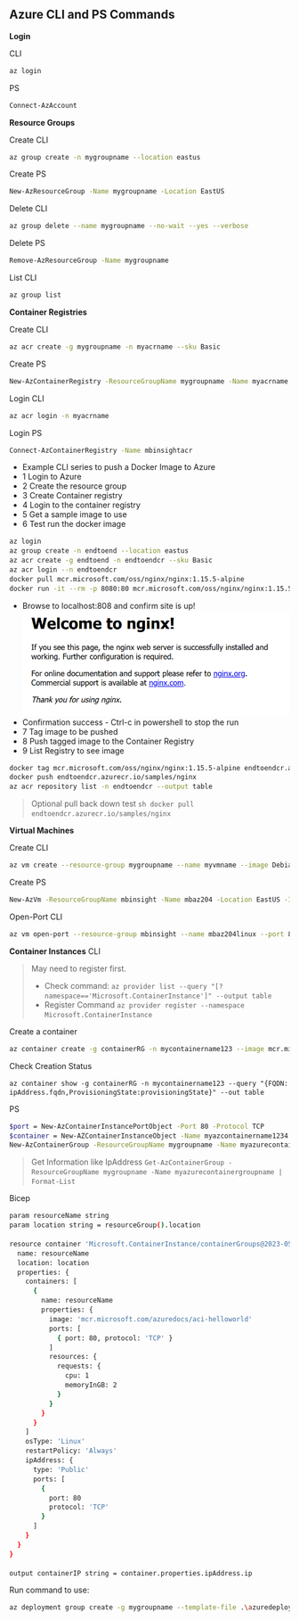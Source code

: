 ## Azure CLI and PS Commands
**Login**

CLI
```sh
az login
```
PS
```sh 
Connect-AzAccount
```
**Resource Groups**

Create CLI
```sh
az group create -n mygroupname --location eastus
```
Create PS
```sh
New-AzResourceGroup -Name mygroupname -Location EastUS
```
Delete CLI
```sh
az group delete --name mygroupname --no-wait --yes --verbose
```
Delete PS
```sh
Remove-AzResourceGroup -Name mygroupname
```
List CLI
```sh
az group list
```
**Container Registries**

Create CLI
```sh
az acr create -g mygroupname -n myacrname --sku Basic
```
Create PS
```sh
New-AzContainerRegistry -ResourceGroupName mygroupname -Name myacrname -EnableAdminUser -Sku Basic
```
Login CLI
```sh
az acr login -n myacrname
```
Login PS
```sh
Connect-AzContainerRegistry -Name mbinsightacr 
```

- Example CLI series to push a Docker Image to Azure
- 1 Login to Azure
- 2 Create the resource group
- 3 Create Container registry
- 4 Login to the container registry
- 5 Get a sample image to use
- 6 Test run the docker image

```sh
az login
az group create -n endtoend --location eastus
az acr create -g endtoend -n endtoendcr --sku Basic
az acr login --n endtoendcr
docker pull mcr.microsoft.com/oss/nginx/nginx:1.15.5-alpine
docker run -it --rm -p 8080:80 mcr.microsoft.com/oss/nginx/nginx:1.15.5-alpine
```
- Browse to localhost:808 and confirm site is up!
![Screen Shot](/Screenshot%20Nginx.png)
- Confirmation success - Ctrl-c in powershell to stop the run 
- 7 Tag image to be pushed
- 8 Push tagged image to the Container Registry
- 9 List Registry to see image
```sh
docker tag mcr.microsoft.com/oss/nginx/nginx:1.15.5-alpine endtoendcr.azurecr.io/samples/nginx
docker push endtoendcr.azurecr.io/samples/nginx
az acr repository list -n endtoendcr --output table
```
> Optional pull back down test
> ```sh docker pull endtoendcr.azurecr.io/samples/nginx ```

**Virtual Machines**

Create CLI
```sh
az vm create --resource-group mygroupname --name myvmname --image Debian11 --admin-username azureuser
```
Create PS
```sh
New-AzVm -ResourceGroupName mbinsight -Name mbaz204 -Location EastUS -Image Debian11 -Size Standard_B22s -PublicIpAddressName mbaz204 -OpenPorts 80 -GenerateSshKey -SshKeyName mbaz204 
```
Open-Port CLI
```sh
az vm open-port --resource-group mbinsight --name mbaz204linux --port 80
```

**Container Instances**
CLI
> May need to register first.
>  - Check command:
>  ```az provider list --query "[?namespace=='Microsoft.ContainerInstance']" --output table```
>  - Register Command
>  ```az provider register --namespace Microsoft.ContainerInstance```

Create a container
```sh
az container create -g containerRG -n mycontainername123 --image mcr.microsoft.com/azuredocs/aci-helloworld --dns-name-label mycontainername123 --ports 80 --os-type Linux --cpu 1 --memory 2
```

Check Creation Status
```sm
az container show -g containerRG -n mycontainername123 --query "{FQDN: ipAddress.fqdn,ProvisioningState:provisioningState}" --out table
```

PS
```sh
$port = New-AzContainerInstancePortObject -Port 80 -Protocol TCP
$container = New-AZContainerInstanceObject -Name myazcontainername1234 -Image mcr.microsoft.com/azuredocs/aci-helloworld:latest -RequestCpu 1 -RequestMemoryInGb 1.5 -Port @($port)
New-AzContainerGroup -ResourceGroupName mygroupname -Name myazurecontainergroupname -Container $container -OsType Linux -IPAddressType Public -Location EastUS
```
> Get Information like IpAddress ```Get-AzContainerGroup -ResourceGroupName mygroupname -Name myazurecontainergroupname | Format-List```

Bicep 
```sh
param resourceName string
param location string = resourceGroup().location

resource container 'Microsoft.ContainerInstance/containerGroups@2023-05-01' = {
  name: resourceName
  location: location
  properties: {
    containers: [
      {
        name: resourceName
        properties: {
          image: 'mcr.microsoft.com/azuredocs/aci-helloworld'
          ports: [
            { port: 80, protocol: 'TCP' }
          ]
          resources: {
            requests: {
              cpu: 1
              memoryInGB: 2
            }
          }
        }
      }
    ]
    osType: 'Linux'
    restartPolicy: 'Always'
    ipAddress: {
      type: 'Public'
      ports: [
        {
          port: 80
          protocol: 'TCP'
        }
      ]
    }
  }
}

output containerIP string = container.properties.ipAddress.ip
```
Run command to use:
```sh
az deployment group create -g mygroupname --template-file .\azuredeploy.bicep 
```

